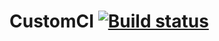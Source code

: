 # CustomCI [![Build status](https://ci.appveyor.com/api/projects/status/yf8tolcf8sir2agv?svg=true)](https://ci.appveyor.com/project/danlisov/customci)
